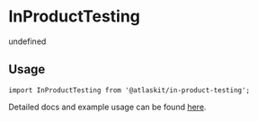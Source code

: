 # InProductTesting

undefined


## Usage

`import InProductTesting from '@atlaskit/in-product-testing';`

Detailed docs and example usage can be found [here](https://atlaskit.atlassian.com/packages/in-product-testing/in-product-testing).
